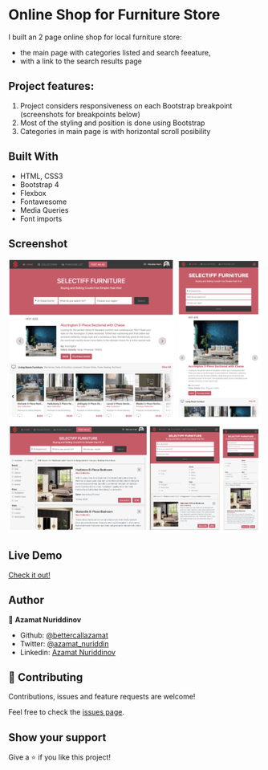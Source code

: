 # Online Shop for Furniture Store
I built an 2 page online shop for local furniture store:
- the main page with categories listed and search feeature, 
- with a link to the search results page

## Project features:
1. Project considers responsiveness on each Bootstrap breakpoint (screenshots for breakpoints below)
2. Most of the styling and position is done using Bootstrap
3. Categories in main page is with horizontal scroll posibility

## Built With

- HTML, CSS3
- Bootstrap 4
- Flexbox
- Fontawesome
- Media Queries
- Font imports

## Screenshot

![Screenshot](imgs/screenshot-main.png)
![Screenshot](imgs/screenshot-search.png)

## Live Demo

[Check it out!](https://online-shop-website.netlify.com/)

## Author

👤 **Azamat Nuriddinov**

- Github: [@bettercallazamat](https://github.com/bettercallazamat)
- Twitter: [@azamat_nuriddin](https://twitter.com/azamat_nuriddin)
- Linkedin: [Azamat Nuriddinov](https://www.linkedin.com/in/azamat-nuriddinov-57579868)

## 🤝 Contributing

Contributions, issues and feature requests are welcome!

Feel free to check the [issues page](issues/).

## Show your support

Give a ⭐️ if you like this project!